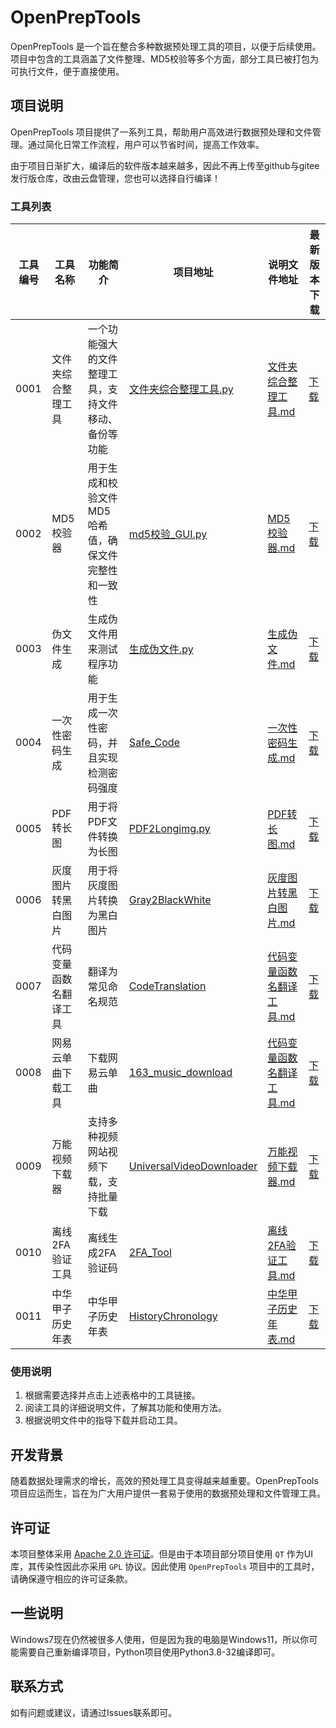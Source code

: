 # OpenPrepTools

OpenPrepTools 是一个旨在整合多种数据预处理工具的项目，以便于后续使用。项目中包含的工具涵盖了文件整理、MD5校验等多个方面，部分工具已被打包为可执行文件，便于直接使用。

## 项目说明

OpenPrepTools 项目提供了一系列工具，帮助用户高效进行数据预处理和文件管理。通过简化日常工作流程，用户可以节省时间，提高工作效率。

由于项目日渐扩大，编译后的软件版本越来越多，因此不再上传至github与gitee发行版仓库，改由云盘管理，您也可以选择自行编译！

### 工具列表

| 工具编号 | 工具名称        | 功能简介                        | 项目地址                                                            | 说明文件地址                                               | 最新版本下载                                        |
|------|-------------|-----------------------------|-----------------------------------------------------------------|------------------------------------------------------|-----------------------------------------------|
| 0001 | 文件夹综合整理工具   | 一个功能强大的文件整理工具，支持文件移动、备份等功能  | [文件夹综合整理工具.py](File/文件夹综合整理工具.py)                               | [文件夹综合整理工具.md](ExplanationDocument/文件夹综合整理工具.md)     | [下载](https://xmy521.lanzouy.com/i9QAt2uphqzg) |
| 0002 | MD5校验器      | 用于生成和校验文件MD5哈希值，确保文件完整性和一致性 | [md5校验_GUI.py](Other/md5校验_GUI.py)                              | [MD5校验器.md](ExplanationDocument/MD5校验器.md)           | [下载](https://xmy521.lanzouy.com/iaAgZ1o4m1oh) |
| 0003 | 伪文件生成       | 生成伪文件用来测试程序功能               | [生成伪文件.py](File/生成伪文件.py)                                       | [生成伪文件.md](ExplanationDocument/生成伪文件.md)             | [下载](https://xmy521.lanzouy.com/iaJsB2uphqkb) |
| 0004 | 一次性密码生成     | 用于生成一次性密码，并且实现检测密码强度        | [Safe_Code](Other/Safe_Code)                                    | [一次性密码生成.md](ExplanationDocument/一次性密码生成.md)         | [下载](https://xmy521.lanzouy.com/iMszB22cds8b) |
| 0005 | PDF转长图      | 用于将PDF文件转换为长图               | [PDF2Longimg.py](Graph/PDF2Longimg.py)                          | [PDF转长图.md](ExplanationDocument/PDF转长图.md)           | [下载](https://xmy521.lanzn.com/iYWhD27ok9pi)   |
| 0006 | 灰度图片转黑白图片   | 用于将灰度图片转换为黑白图片              | [Gray2BlackWhite](Graph/Convert2BlackWhite)                     | [灰度图片转黑白图片.md](ExplanationDocument/灰度图片转黑白图片.md)     | [下载](https://xmy521.lanzouy.com/il8h92upi8ze) |
| 0007 | 代码变量函数名翻译工具 | 翻译为常见命名规范                   | [CodeTranslation](Other/CodeTranslation)                        | [代码变量函数名翻译工具.md](ExplanationDocument/代码变量函数名翻译工具.md) | [下载](https://xmy521.lanzouy.com/iKP4H2uphqcd) |
| 0008 | 网易云单曲下载工具   | 下载网易云单曲                     | [163_music_download](Other/163_music_download)                  | [代码变量函数名翻译工具.md](ExplanationDocument/网易云单曲下载工具.md)   | [下载](https://xmy521.lanzn.com/iQi2r2g0854b)   |
| 0009 | 万能视频下载器     | 支持多种视频网站视频下载，支持批量下载         | [UniversalVideoDownloader](Downloader/UniversalVideoDownloader) | [万能视频下载器.md](ExplanationDocument/万能视频下载器.md)         | [下载](https://xmy521.lanzouy.com/icx4r2upi68f) |
| 0010 | 离线2FA验证工具   | 离线生成2FA验证码                  | [2FA_Tool](Other/2FA_Tool)                                      | [离线2FA验证工具.md](ExplanationDocument/离线2FA验证工具.md)     | [下载](https://xmy521.lanzn.com/iqCCY2uor3ah)   |
| 0011 | 中华甲子历史年表    | 中华甲子历史年表                    | [HistoryChronology](HistoryChronology)                          | [中华甲子历史年表.md](ExplanationDocument/中华甲子历史年表.md)       | [下载](https://xmy521.lanzn.com/iYl0o2ud4s6j)   |

### 使用说明

1. 根据需要选择并点击上述表格中的工具链接。
2. 阅读工具的详细说明文件，了解其功能和使用方法。
3. 根据说明文件中的指导下载并启动工具。

## 开发背景

随着数据处理需求的增长，高效的预处理工具变得越来越重要。OpenPrepTools 项目应运而生，旨在为广大用户提供一套易于使用的数据预处理和文件管理工具。

## 许可证

本项目整体采用 [Apache 2.0 许可证](LICENSE)。但是由于本项目部分项目使用 `QT` 作为UI库，其传染性因此亦采用 `GPL` 协议。因此使用 `OpenPrepTools` 项目中的工具时，请确保遵守相应的许可证条款。

## 一些说明

Windows7现在仍然被很多人使用，但是因为我的电脑是Windows11，所以你可能需要自己重新编译项目，Python项目使用Python3.8-32编译即可。

## 联系方式

如有问题或建议，请通过Issues联系即可。

